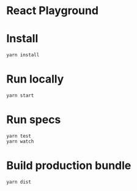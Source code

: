 # React Playground

# Install

```
yarn install
```

# Run locally

```
yarn start
```

# Run specs

```
yarn test
yarn watch
```

# Build production bundle

```
yarn dist
```